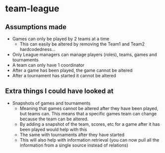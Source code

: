 # team-league

## Assumptions made

- Games can only be played by 2 teams at a time
  - This can easily be altered by removing the Team1 and Team2 hardcodedness...
- Only League managers can manage players (roles), teams, games and tournaments
- A team can only have 1 coordinator
- After a game has been played, the game cannot be altered
- After a tournament has started it cannot be altered

## Extra things I could have looked at

- Snapshots of games and tournaments
  - Meaning that games cannot be altered after they have been played, but teams can. This means that a specific games team can change because the team can be altered.
  - By adding a snapshot of the team, scores, etc for a game after it has been played would help with this
  - The same with tournaments after they have started
  - This will also help with information retrieval (you can now pull all the information from a single source instead of relations)